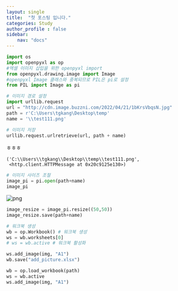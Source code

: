 ```yaml
---
layout: single
title:  "첫 포스팅 입니다."
categories: Study
author_profile : false
sidebar:
    nav: "docs" 
---
```





```python
import os
import openpyxl as op
#엑셀 이미지 삽입을 위한 openpyxl import
from openpyxl.drawing.image import Image
#openpyxl Image 클래스와 중복되므로 PIL은 pi로 설정
from PIL import Image as pi
```


```python
# 이미지 경로 설정
import urllib.request
url = "http://cdn.image.buzzni.com/2022/04/21/1bKrsVbqsN.jpg"
path = r'C:\Users\tgkang\Desktop\temp'
name = '\\test111.png'
```


```python
# 이미지 저장
urllib.request.urlretrieve(url, path + name)
```

ㅎㅎㅎ


    ('C:\\Users\\tgkang\\Desktop\\temp\\test111.png',
     <http.client.HTTPMessage at 0x20c9125e130>)




```python
# 이미지 사이즈 조절
image_pi = pi.open(path+name)
image_pi
```




![png](output_3_0.png)
​    




```python
image_resize = image_pi.resize((50,50))
image_resize.save(path+name)
```


```python
# 워크북 생성
wb = op.Workbook() # 워크북 생성
ws = wb.worksheets[0]
# ws = wb.active # 워크북 활성화

ws.add_image(img, "A1")
wb.save("add_picture.xlsx")
```


```python
wb = op.load_workbook(path)
ws = wb.active
ws.add_image(img, "A1")
```


```python

```

